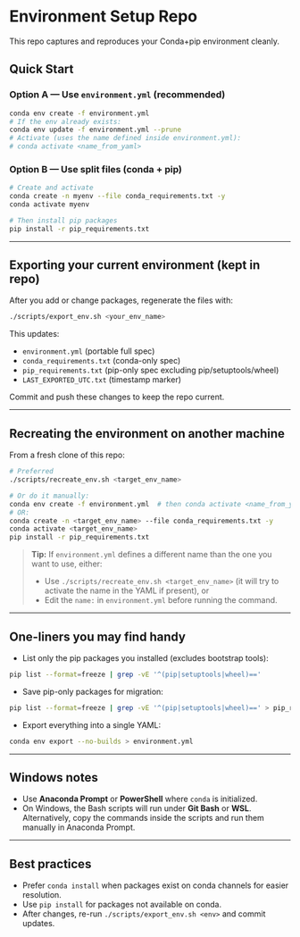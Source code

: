 # Environment Setup Repo

This repo captures and reproduces your Conda+pip environment cleanly.

## Quick Start

### Option A — Use `environment.yml` (recommended)

```bash
conda env create -f environment.yml
# If the env already exists:
conda env update -f environment.yml --prune
# Activate (uses the name defined inside environment.yml):
# conda activate <name_from_yaml>
```

### Option B — Use split files (conda + pip)

```bash
# Create and activate
conda create -n myenv --file conda_requirements.txt -y
conda activate myenv

# Then install pip packages
pip install -r pip_requirements.txt
```

---

## Exporting your current environment (kept in repo)

After you add or change packages, regenerate the files with:

```bash
./scripts/export_env.sh <your_env_name>
```

This updates:
- `environment.yml` (portable full spec)
- `conda_requirements.txt` (conda-only spec)
- `pip_requirements.txt` (pip-only spec excluding pip/setuptools/wheel)
- `LAST_EXPORTED_UTC.txt` (timestamp marker)

Commit and push these changes to keep the repo current.

---

## Recreating the environment on another machine

From a fresh clone of this repo:

```bash
# Preferred
./scripts/recreate_env.sh <target_env_name>

# Or do it manually:
conda env create -f environment.yml  # then conda activate <name_from_yaml>
# OR:
conda create -n <target_env_name> --file conda_requirements.txt -y
conda activate <target_env_name>
pip install -r pip_requirements.txt
```

> **Tip:** If `environment.yml` defines a different name than the one you want to use, either:
> - Use `./scripts/recreate_env.sh <target_env_name>` (it will try to activate the name in the YAML if present), or
> - Edit the `name:` in `environment.yml` before running the command.

---

## One-liners you may find handy

- List only the pip packages you installed (excludes bootstrap tools):

```bash
pip list --format=freeze | grep -vE '^(pip|setuptools|wheel)=='
```

- Save pip-only packages for migration:

```bash
pip list --format=freeze | grep -vE '^(pip|setuptools|wheel)==' > pip_requirements.txt
```

- Export everything into a single YAML:

```bash
conda env export --no-builds > environment.yml
```

---

## Windows notes

- Use **Anaconda Prompt** or **PowerShell** where `conda` is initialized.
- On Windows, the Bash scripts will run under **Git Bash** or **WSL**. Alternatively, copy the commands inside the scripts and run them manually in Anaconda Prompt.

---

## Best practices

- Prefer `conda install` when packages exist on conda channels for easier resolution.
- Use `pip install` for packages not available on conda.
- After changes, re-run `./scripts/export_env.sh <env>` and commit updates.
